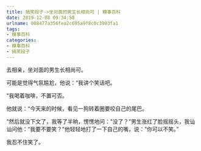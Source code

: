 ```yaml
---
title: 搞笑段子->坐对面的男生长相尚可 | 糗事百科
date: 2019-12-08 09:34:58
urlname: 008477a356fea2c695a9f8c0c3903fa1
tags: 
- 糗事百科
categories:
- 糗事百科
- 搞笑段子
---
```

去相亲，坐对面的男生长相尚可。

可能是觉得气氛尴尬，他说：“我讲个笑话吧。

"我喝着咖啡，不置可否。

他就说：“今天来的时候，看见一狗转着圈要咬自己的尾巴。

"然后就没下文了，我等了半晌，愣愣地问："没了？”男生涨红了脸摇摇头，我讪讪问他：“我要不要笑？"他轻轻地打了一下自己的嘴，说："你可以不笑。”

我忍不住笑了。


